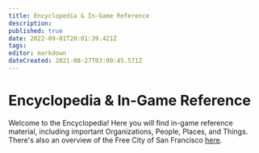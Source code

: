 ```yaml
---
title: Encyclopedia & In-Game Reference
description: 
published: true
date: 2022-09-01T20:01:39.421Z
tags: 
editor: markdown
dateCreated: 2021-08-27T03:00:45.571Z
---
```


# Encyclopedia & In-Game Reference
Welcome to the Encyclopedia! Here you will find in-game reference material, including important Organizations, People, Places, and Things. There's also an overview of the Free City of San Francisco [here](/VtM/Silver-and-Gold/Encyclopedia/The-Free-City-of-San-Francisco).